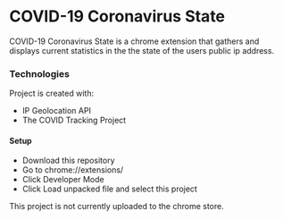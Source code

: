 #   COVID-19 Coronavirus State

COVID-19 Coronavirus State is a chrome extension that gathers and displays current statistics in the the state of the users public ip address.

###  Technologies
Project is created with:
* IP Geolocation  API
* The COVID Tracking Project

#### Setup
* Download this repository
* Go to chrome://extensions/
* Click Developer Mode
* Click Load unpacked file and select this project

This project is not currently uploaded to the chrome store.